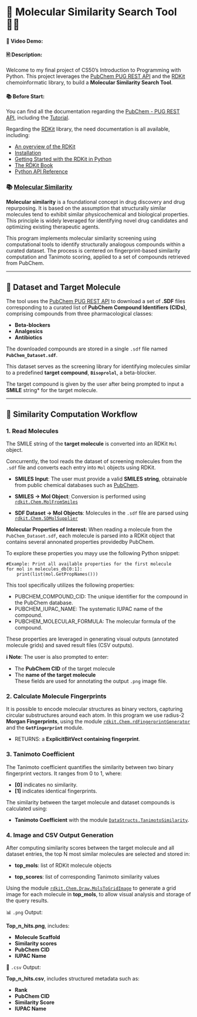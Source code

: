 # 🧪 Molecular Similarity Search Tool 👨‍🔬
    
#### 🎥 Video Demo:  <URL HERE>
    
#### 🖹 Description: 
Welcome to my final project of CS50’s Introduction to Programming with Python. This project leverages the [PubChem PUG REST API](https://pubchem.ncbi.nlm.nih.gov/docs/pug-rest) and the [RDKit](https://www.rdkit.org/docs/index.html) chemoinformatic library, to build a **Molecular Similarity Search Tool**.

#### 📚 Before Start:
You can find all the documentation regarding the [PubChem - PUG REST API](https://pubchem.ncbi.nlm.nih.gov/docs/pug-rest), including the [Tutorial](https://pubchem.ncbi.nlm.nih.gov/docs/pug-rest-tutorial#section=How-PUG-REST-Works).

Regarding the [RDKit](https://www.rdkit.org/docs/index.html) library, the need documentation is all available, including:

- [An overview of the RDKit](https://www.rdkit.org/docs/Overview.html)
- [Installation](https://www.rdkit.org/docs/Install.html)
- [Getting Started with the RDKit in Python](https://www.rdkit.org/docs/GettingStartedInPython.html)
- [The RDKit Book](https://www.rdkit.org/docs/RDKit_Book.html)
- [Python API Reference](https://www.rdkit.org/docs/api-docs.html)

### 📚 [Molecular Similarity](https://www.drugdesign.org/chapters/molecular-similarity/)

**Molecular similarity** is a foundational concept in drug discovery and drug repurposing. It is based on the assumption that structurally similar molecules tend to exhibit similar physicochemical and biological properties. This principle is widely leveraged for identifying novel drug candidates and optimizing existing therapeutic agents.

This program implements molecular similarity screening using computational tools to identify structurally analogous compounds within a curated dataset. The process is centered on fingerprint-based similarity computation and Tanimoto scoring, applied to a set of compounds retrieved from PubChem.

---

## 🧬 Dataset and Target Molecule

The tool uses the [PubChem PUG REST API](https://pubchem.ncbi.nlm.nih.gov/docs/pug-rest) to download a set of **.SDF** files corresponding to a curated list of **PubChem Compound Identifiers (CIDs)**, comprising compounds from three pharmacological classes:

- **Beta-blockers**
- **Analgesics**
- **Antibiotics**

The downloaded compounds are stored in a single `.sdf` file named **`PubChem_Dataset.sdf`**. 

This dataset serves as the screening library for identifying molecules similar to a predefined **target compound**, **`Bisoprolol`**, a beta-blocker.

The target compound is given by the user after being prompted to input a **SMILE** string* for the target molecule.

---

## 🔬 Similarity Computation Workflow

### 1. **Read Molecules**

The SMILE string of the **target molecule** is converted into an RDKit `Mol` object.

Concurrently, the tool reads the dataset of screening molecules from the `.sdf` file and converts each entry into `Mol` objects using RDKit.

- **SMILES Input**: The user must provide a valid **SMILES string**, obtainable from public chemical databases such as [PubChem](https://pubchem.ncbi.nlm.nih.gov/).
  
- **SMILES → Mol Object**: Conversion is performed using  
  [`rdkit.Chem.MolFromSmiles`](https://www.rdkit.org/docs/source/rdkit.Chem.rdmolfiles.html#rdkit.Chem.rdmolfiles.MolFromSmiles)

- **SDF Dataset → Mol Objects**: Molecules in the `.sdf` file are parsed using  
  [`rdkit.Chem.SDMolSupplier`](https://www.rdkit.org/docs/source/rdkit.Chem.rdmolfiles.html#rdkit.Chem.rdmolfiles.SDMolSupplier)

**Molecular Properties of Interest:**
When reading a molecule from the `PubChem_Dataset.sdf`, each molecule is parsed into a RDKit object that  contains several annonated properties providedby PubChem.

To explore these properties you mayy use the following Python snippet:

```
#Example: Print all available properties for the first molecule
for mol in molecules_db[0:1]:
    print(list(mol.GetPropNames()))
```
This tool specifically utilizes the following properties:
- PUBCHEM_COMPOUND_CID: The unique identifier for the compound in the PubChem database.
- PUBCHEM_IUPAC_NAME: The systematic IUPAC name of the compound.
- PUBCHEM_MOLECULAR_FORMULA: The molecular formula of the compound.

These properties are leveraged in generating visual outputs (annotated molecule grids) and saved result files (CSV outputs).

**ℹ️ Note**: The user is also prompted to enter:
 - The **PubChem CID** of the target molecule  
 - The **name of the target molecule**  
 These fields are used for annotating the output `.png` image file.



### 2. **Calculate Molecule Fingerprints**

It is possible to encode molecular structures as binary vectors, capturing circular substructures around each atom. In this program we use radius-2 **Morgan Fingerprints**, using the module [`rdkit.Chem.rdFingerprintGenerator`](https://www.rdkit.org/docs/source/rdkit.Chem.rdFingerprintGenerator.html#rdkit.Chem.rdFingerprintGenerator.GetMorganGenerator) and the **`GetFingerprint`** module.
- RETURNS: a **ExplicitBitVect containing fingerprint**.

### 3. **Tanimoto Coefficient**

The Tanimoto coefficient quantifies the similarity between two binary fingerprint vectors. It ranges from 0 to 1, where:
- **[0]** indicates no similarity.
- **[1]** indicates identical fingerprints.

The similarity between the target molecule and dataset compounds is calculated using:

- **Tanimoto Coefficient** with the module [`DataStructs.TanimotoSimilarity`](https://www.rdkit.org/docs/source/rdkit.DataStructs.cDataStructs.html#rdkit.DataStructs.cDataStructs.TanimotoSimilarity).


### 4. **Image and CSV Output Generation**

After computing similarity scores between the target molecule and all dataset entries, the top N most similar molecules are selected and stored in:

- **top_mols**: list of RDKit molecule objects

- **top_scores**: list of corresponding Tanimoto similarity values

Using the module [`rdkit.Chem.Draw.MolsToGridImage`](https://www.rdkit.org/docs/source/rdkit.Chem.Draw.html#rdkit.Chem.Draw.MolsToGridImage) to generate a grid image for each molecule in **top_mols**, to allow visual analysis and storage of the query results.

📊 `.png` Output:

**Top_n_hits.png**, includes:
- **Molecule Scaffold**
- **Similarity scores**
- **PubChem CID**
- **IUPAC Name**

📑 `.csv` Output:

**Top_n_hits.csv**, includes structured metadata such as:

- **Rank**
- **PubChem CID**
- **Similarity Score**
- **IUPAC Name**


